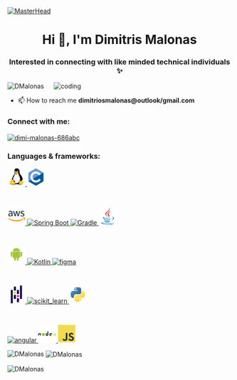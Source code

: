 
[![MasterHead](https://github.com/DMalonas/resources/blob/main/li-bk-pic%20(1).gif?raw=true)](https://www.linkedin.com/in/dimi-malonas-686abc/)

<h1 align="center">Hi 👋, I'm Dimitris Malonas</h1>
<h3 align="center">Interested in connecting with like minded technical individuals ✨</h3>
<img align="right" alt="coding" width="400" src="https://github.com/DMalonas/resources/blob/main/Gen-2%20875578244,%20catpng,%20M%205.gif?raw=true">

<p align="left"> <img src="https://komarev.com/ghpvc/?username=DMalonas&label=Profile%20views&color=0e75b6&style=flat" alt="DMalonas" /> </p>

- 📫 How to reach me **dimitriosmalonas@outlook/gmail.com**

<h3 align="left">Connect with me:</h3>
<p align="left">
<a href="https://www.linkedin.com/in/dimi-malonas-686abc/" target="blank"><img align="center" src="https://raw.githubusercontent.com/rahuldkjain/github-profile-readme-generator/master/src/images/icons/Social/linked-in-alt.svg" alt="dimi-malonas-686abc" height="30" width="40" /></a>

</p>

### **Languages & frameworks:**

<p align="left">


<p align="left">


  <!-- Linux Icon -->
  <a href="https://www.linux.org/" target="_blank" rel="noreferrer"> 
    <img src="https://raw.githubusercontent.com/devicons/devicon/master/icons/linux/linux-original.svg" alt="linux" width="40" height="40"/> 
  </a> 

  <a href="https://en.wikipedia.org/wiki/C_(programming_language)" target="_blank" rel="noreferrer">
  <img src="https://raw.githubusercontent.com/devicons/devicon/master/icons/c/c-original.svg" alt="C" width="40" height="40"/>
</a>



  &nbsp;&nbsp;


  <!-- AWS Icon -->
  <a href="https://aws.amazon.com" target="_blank" rel="noreferrer">
    <img src="https://raw.githubusercontent.com/devicons/devicon/master/icons/amazonwebservices/amazonwebservices-original-wordmark.svg" alt="aws" width="40" height="40"/>
  </a> 

 <a href="https://spring.io/projects/spring-boot" target="_blank" rel="noreferrer">
  <img src="https://www.vectorlogo.zone/logos/springio/springio-icon.svg" alt="Spring Boot" width="40" height="40"/>
</a>

<a href="https://gradle.org/" target="_blank" rel="noreferrer">
  <img src="https://www.vectorlogo.zone/logos/gradle/gradle-icon.svg" alt="Gradle" width="40" height="40"/>
</a>

<a href="https://www.oracle.com/java/" target="_blank" rel="noreferrer">
  <img src="https://raw.githubusercontent.com/devicons/devicon/master/icons/java/java-original.svg" alt="Java" width="40" height="40"/>
</a>

  &nbsp;&nbsp;




 
<a href="https://developer.android.com" target="_blank" rel="noreferrer"> 
	<img src="https://raw.githubusercontent.com/devicons/devicon/master/icons/android/android-original-wordmark.svg" alt="android" width="40" height="40"/> 
</a>

 <a href="https://kotlinlang.org/" target="_blank" rel="noreferrer">
  <img src="https://www.vectorlogo.zone/logos/kotlinlang/kotlinlang-icon.svg" alt="Kotlin" width="40" height="40"/>
</a>

 <a href="https://www.figma.com/" target="_blank" rel="noreferrer">
		<img src="https://www.vectorlogo.zone/logos/figma/figma-icon.svg" alt="figma" width="40" height="40"/>
</a> 



  &nbsp;&nbsp;





<a href="https://pandas.pydata.org/" target="_blank" rel="noreferrer"> 
   <img src="https://raw.githubusercontent.com/devicons/devicon/2ae2a900d2f041da66e950e4d48052658d850630/icons/pandas/pandas-original.svg" alt="pandas" width="40" height="40"/>
</a> 
<a href="https://scikit-learn.org/" target="_blank" rel="noreferrer"> 
  <img src="https://upload.wikimedia.org/wikipedia/commons/0/05/Scikit_learn_logo_small.svg" alt="scikit_learn" width="40" height="40"/> 
</a> 
<a href="https://www.python.org" target="_blank" rel="noreferrer"> 
  <img src="https://raw.githubusercontent.com/devicons/devicon/master/icons/python/python-original.svg" alt="python" width="40" height="40"/> 
</a> 
 
 &nbsp;&nbsp;




  <a href="https://angular.io" target="_blank" rel="noreferrer"> 
		<img src="https://angular.io/assets/images/logos/angular/angular.svg" alt="angular" width="40" height="40"/> 
	</a> 

<a href="https://nodejs.org" target="_blank" rel="noreferrer"> 
	<img src="https://raw.githubusercontent.com/devicons/devicon/master/icons/nodejs/nodejs-original-wordmark.svg" alt="nodejs" width="40" height="40"/>
</a> 


<a href="https://developer.mozilla.org/en-US/docs/Web/JavaScript" target="_blank" rel="noreferrer">
	<img src="https://raw.githubusercontent.com/devicons/devicon/master/icons/javascript/javascript-original.svg" alt="javascript" width="40" height="40"/> 
</a> 


</p>


</p>

<p><img align="left" src="https://github-readme-stats.vercel.app/api/top-langs?username=DMalonas&show_icons=true&locale=en&layout=compact" alt="DMalonas" /></p>

<p>&nbsp;<img align="center" src="https://github-readme-stats.vercel.app/api?username=DMalonas&show_icons=true&locale=en" alt="DMalonas" /></p>

<p><img align="center" src="https://github-readme-streak-stats.herokuapp.com/?user=DMalonas&" alt="DMalonas" /></p>

